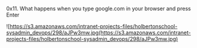 0x11. What happens when you type google.com in your browser and press Enter



![https://s3.amazonaws.com/intranet-projects-files/holbertonschool-sysadmin_devops/298/aJPw3mw.jpg(https://s3.amazonaws.com/intranet-projects-files/holbertonschool-sysadmin_devops/298/aJPw3mw.jpg)
